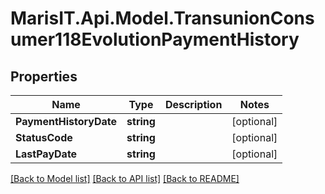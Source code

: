 
# MarisIT.Api.Model.TransunionConsumer118EvolutionPaymentHistory

## Properties

Name | Type | Description | Notes
------------ | ------------- | ------------- | -------------
**PaymentHistoryDate** | **string** |  | [optional] 
**StatusCode** | **string** |  | [optional] 
**LastPayDate** | **string** |  | [optional] 

[[Back to Model list]](../README.md#documentation-for-models)
[[Back to API list]](../README.md#documentation-for-api-endpoints)
[[Back to README]](../README.md)

